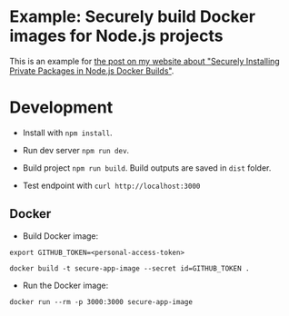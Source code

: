 # Example: Securely build Docker images for Node.js projects

This is an example for [the post on my website about "Securely Installing Private Packages in Node.js Docker Builds"](https://muhannad.io/post/2024/04/secure-docker-build-secrets/).

# Development

- Install with `npm install`.

- Run dev server `npm run dev`.

- Build project `npm run build`. Build outputs are saved in `dist` folder.

- Test endpoint with `curl http://localhost:3000`

## Docker

- Build Docker image:

```
export GITHUB_TOKEN=<personal-access-token>

docker build -t secure-app-image --secret id=GITHUB_TOKEN .
```

- Run the Docker image:

```
docker run --rm -p 3000:3000 secure-app-image
```
